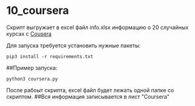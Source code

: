 # 10_coursera

Скрипт выгружает в excel файл info.xlsx информацию о 20 случайных курсах с [Cousera](https://www.coursera.org/)

Для запуска требуется установить нужные пакеты:

    pip3 install -r requirements.txt

##Пример запуска:

    python3 coursera.py

После рабоыт скрипта, excel файл будет лежать одной папке со скриптом.
##Вся информация записывается в лист "Coursera"
